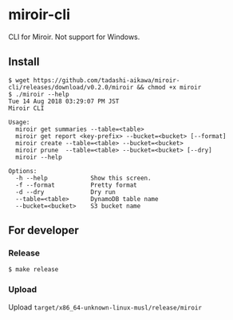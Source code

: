 miroir-cli
==========

CLI for Miroir.
Not support for Windows.


Install
-------

```
$ wget https://github.com/tadashi-aikawa/miroir-cli/releases/download/v0.2.0/miroir && chmod +x miroir
$ ./miroir --help                                                                                                                                   Tue 14 Aug 2018 03:29:07 PM JST
Miroir CLI

Usage:
  miroir get summaries --table=<table>
  miroir get report <key-prefix> --bucket=<bucket> [--format]
  miroir create --table=<table> --bucket=<bucket>
  miroir prune  --table=<table> --bucket=<bucket> [--dry]
  miroir --help

Options:
  -h --help            Show this screen.
  -f --format          Pretty format
  -d --dry             Dry run
  --table=<table>      DynamoDB table name
  --bucket=<bucket>    S3 bucket name
```


For developer
-------------

### Release

```
$ make release
```

### Upload

Upload `target/x86_64-unknown-linux-musl/release/miroir`

